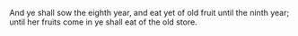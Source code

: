 And ye shall sow the eighth year, and eat yet of old fruit until the ninth year; until her fruits come in ye shall eat of the old store.

